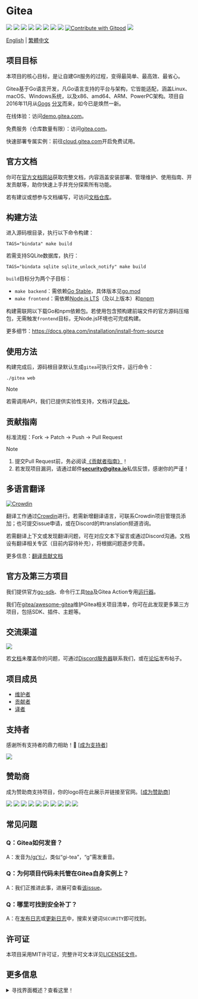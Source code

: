 # Gitea

[![](https://github.com/go-gitea/gitea/actions/workflows/release-nightly.yml/badge.svg?branch=main)](https://github.com/go-gitea/gitea/actions/workflows/release-nightly.yml?query=branch%3Amain "Release Nightly")
[![](https://img.shields.io/discord/322538954119184384.svg?logo=discord&logoColor=white&label=Discord&color=5865F2)](https://discord.gg/Gitea "Join the Discord chat at https://discord.gg/Gitea")
[![](https://goreportcard.com/badge/code.gitea.io/gitea)](https://goreportcard.com/report/code.gitea.io/gitea "Go Report Card")
[![](https://pkg.go.dev/badge/code.gitea.io/gitea?status.svg)](https://pkg.go.dev/code.gitea.io/gitea "GoDoc")
[![](https://img.shields.io/github/release/go-gitea/gitea.svg)](https://github.com/go-gitea/gitea/releases/latest "GitHub release")
[![](https://www.codetriage.com/go-gitea/gitea/badges/users.svg)](https://www.codetriage.com/go-gitea/gitea "Help Contribute to Open Source")
[![](https://opencollective.com/gitea/tiers/backers/badge.svg?label=backers&color=brightgreen)](https://opencollective.com/gitea "Become a backer/sponsor of gitea")
[![](https://img.shields.io/badge/License-MIT-blue.svg)](https://opensource.org/licenses/MIT "License: MIT")
[![Contribute with Gitpod](https://img.shields.io/badge/Contribute%20with-Gitpod-908a85?logo=gitpod&color=green)](https://gitpod.io/#https://github.com/go-gitea/gitea)
[![](https://badges.crowdin.net/gitea/localized.svg)](https://translate.gitea.com "Crowdin")

[English](./README.md) | [繁體中文](./README.zh-tw.md)

## 项目目标

本项目的核心目标，是让自建Git服务的过程，变得最简单、最高效、最省心。

Gitea基于Go语言开发，凡Go语言支持的平台与架构，它皆能适配，涵盖Linux、macOS、Windows系统，以及x86、amd64、ARM、PowerPC架构。项目自2016年11月从[Gogs](https://gogs.io) [分叉](https://blog.gitea.com/welcome-to-gitea/)而来，如今已是焕然一新。

在线体验：访问[demo.gitea.com](https://demo.gitea.com)。

免费服务（仓库数量有限）：访问[gitea.com](https://gitea.com/user/login)。

快速部署专属实例：前往[cloud.gitea.com](https://cloud.gitea.com)开启免费试用。

## 官方文档

你可在[官方文档网站](https://docs.gitea.com/)获取完整文档，内容涵盖安装部署、管理维护、使用指南、开发贡献等，助你快速上手并充分探索所有功能。

若有建议或想参与文档编写，可访问[文档仓库](https://gitea.com/gitea/docs)。

## 构建方法

进入源码根目录，执行以下命令构建：

    TAGS="bindata" make build

若需支持SQLite数据库，执行：

    TAGS="bindata sqlite sqlite_unlock_notify" make build

`build`目标分为两个子目标：

- `make backend`：需依赖[Go Stable](https://go.dev/dl/)，具体版本见[go.mod](/go.mod)
- `make frontend`：需依赖[Node.js LTS](https://nodejs.org/en/download/)（及以上版本）和[pnpm](https://pnpm.io/installation)

构建需联网以下载Go和npm依赖包。若使用包含预构建前端文件的官方源码压缩包，无需触发`frontend`目标，无Node.js环境也可完成构建。

更多细节：https://docs.gitea.com/installation/install-from-source

## 使用方法

构建完成后，源码根目录默认生成`gitea`可执行文件，运行命令：

    ./gitea web

> [!NOTE]
> 若需调用API，我们已提供实验性支持，文档详见[此处](https://docs.gitea.com/api)。


## 贡献指南

标准流程：Fork → Patch → Push → Pull Request

> [!NOTE]
>
> 1. 提交Pull Request前，务必阅读[《贡献者指南》](CONTRIBUTING.md)！
> 2. 若发现项目漏洞，请通过邮件**security@gitea.io**私信反馈，感谢你的严谨！

## 多语言翻译

[![Crowdin](https://badges.crowdin.net/gitea/localized.svg)](https://translate.gitea.com)

翻译工作通过[Crowdin](https://translate.gitea.com)进行。若需新增翻译语言，可联系Crowdin项目管理员添加；也可提交issue申请，或在Discord的#translation频道咨询。

若需翻译上下文或发现翻译问题，可在对应文本下留言或通过Discord沟通。文档设有翻译相关专区（目前内容待补充），将根据问题逐步完善。

更多信息：[翻译贡献文档](https://docs.gitea.com/contributing/localization)


## 官方及第三方项目

我们提供官方[go-sdk](https://gitea.com/gitea/go-sdk)、命令行工具[tea](https://gitea.com/gitea/tea)及Gitea Action专用[运行器](https://gitea.com/gitea/act_runner)。

我们在[gitea/awesome-gitea](https://gitea.com/gitea/awesome-gitea)维护Gitea相关项目清单，你可在此发现更多第三方项目，包括SDK、插件、主题等。

## 交流渠道

[![](https://img.shields.io/discord/322538954119184384.svg?logo=discord&logoColor=white&label=Discord&color=5865F2)](https://discord.gg/Gitea "Join the Discord chat at https://discord.gg/Gitea")

若[文档](https://docs.gitea.com/)未覆盖你的问题，可通过[Discord服务器](https://discord.gg/Gitea)联系我们，或在[论坛](https://forum.gitea.com/)发布帖子。

## 项目成员
- [维护者](https://github.com/orgs/go-gitea/people)
- [贡献者](https://github.com/go-gitea/gitea/graphs/contributors)
- [译者](options/locale/TRANSLATORS)


## 支持者
感谢所有支持者的鼎力相助！🙏 [[成为支持者](https://opencollective.com/gitea#backer)]

<a href="https://opencollective.com/gitea#backers" target="_blank"><img src="https://opencollective.com/gitea/backers.svg?width=890"></a>

## 赞助商
成为赞助商支持项目，你的logo将在此展示并链接至官网。[[成为赞助商](https://opencollective.com/gitea#sponsor)]

<a href="https://opencollective.com/gitea/sponsor/0/website" target="_blank"><img src="https://opencollective.com/gitea/sponsor/0/avatar.svg"></a>
<a href="https://opencollective.com/gitea/sponsor/1/website" target="_blank"><img src="https://opencollective.com/gitea/sponsor/1/avatar.svg"></a>
<a href="https://opencollective.com/gitea/sponsor/2/website" target="_blank"><img src="https://opencollective.com/gitea/sponsor/2/avatar.svg"></a>
<a href="https://opencollective.com/gitea/sponsor/3/website" target="_blank"><img src="https://opencollective.com/gitea/sponsor/3/avatar.svg"></a>
<a href="https://opencollective.com/gitea/sponsor/4/website" target="_blank"><img src="https://opencollective.com/gitea/sponsor/4/avatar.svg"></a>
<a href="https://opencollective.com/gitea/sponsor/5/website" target="_blank"><img src="https://opencollective.com/gitea/sponsor/5/avatar.svg"></a>
<a href="https://opencollective.com/gitea/sponsor/6/website" target="_blank"><img src="https://opencollective.com/gitea/sponsor/6/avatar.svg"></a>
<a href="https://opencollective.com/gitea/sponsor/7/website" target="_blank"><img src="https://opencollective.com/gitea/sponsor/7/avatar.svg"></a>
<a href="https://opencollective.com/gitea/sponsor/8/website" target="_blank"><img src="https://opencollective.com/gitea/sponsor/8/avatar.svg"></a>
<a href="https://opencollective.com/gitea/sponsor/9/website" target="_blank"><img src="https://opencollective.com/gitea/sponsor/9/avatar.svg"></a>

## 常见问题
### Q：Gitea如何发音？
A：发音为[/ɡɪ’ti:/](https://youtu.be/EM71-2uDAoY)，类似“gi-tea”，“g”需发重音。

### Q：为何项目代码未托管在Gitea自身实例上？
A：我们正推进此事，进展可查看[该issue](https://github.com/go-gitea/gitea/issues/1029)。

### Q：哪里可找到安全补丁？
A：在[发布日志](https://github.com/go-gitea/gitea/releases)或[更新日志](https://github.com/go-gitea/gitea/blob/main/CHANGELOG.md)中，搜索关键词`SECURITY`即可找到。


## 许可证
本项目采用MIT许可证，完整许可文本详见[LICENSE文件](https://github.com/go-gitea/gitea/blob/main/LICENSE)。


## 更多信息
<details>
<summary>寻找界面概述？查看这里！</summary>

### 登录/注册页面

![Login](https://dl.gitea.com/screenshots/login.png)
![Register](https://dl.gitea.com/screenshots/register.png)

### 用户仪表板

![Home](https://dl.gitea.com/screenshots/home.png)
![Issues](https://dl.gitea.com/screenshots/issues.png)
![Pull Requests](https://dl.gitea.com/screenshots/pull_requests.png)
![Milestones](https://dl.gitea.com/screenshots/milestones.png)

### 用户资料

![Profile](https://dl.gitea.com/screenshots/user_profile.png)

### 探索

![Repos](https://dl.gitea.com/screenshots/explore_repos.png)
![Users](https://dl.gitea.com/screenshots/explore_users.png)
![Orgs](https://dl.gitea.com/screenshots/explore_orgs.png)

### 仓库

![Home](https://dl.gitea.com/screenshots/repo_home.png)
![Commits](https://dl.gitea.com/screenshots/repo_commits.png)
![Branches](https://dl.gitea.com/screenshots/repo_branches.png)
![Labels](https://dl.gitea.com/screenshots/repo_labels.png)
![Milestones](https://dl.gitea.com/screenshots/repo_milestones.png)
![Releases](https://dl.gitea.com/screenshots/repo_releases.png)
![Tags](https://dl.gitea.com/screenshots/repo_tags.png)

#### 仓库问题

![List](https://dl.gitea.com/screenshots/repo_issues.png)
![Issue](https://dl.gitea.com/screenshots/repo_issue.png)

#### 仓库拉取请求

![List](https://dl.gitea.com/screenshots/repo_pull_requests.png)
![Pull Request](https://dl.gitea.com/screenshots/repo_pull_request.png)
![File](https://dl.gitea.com/screenshots/repo_pull_request_file.png)
![Commits](https://dl.gitea.com/screenshots/repo_pull_request_commits.png)

#### 仓库操作

![List](https://dl.gitea.com/screenshots/repo_actions.png)
![Details](https://dl.gitea.com/screenshots/repo_actions_run.png)

#### 仓库活动

![Activity](https://dl.gitea.com/screenshots/repo_activity.png)
![Contributors](https://dl.gitea.com/screenshots/repo_contributors.png)
![Code Frequency](https://dl.gitea.com/screenshots/repo_code_frequency.png)
![Recent Commits](https://dl.gitea.com/screenshots/repo_recent_commits.png)

### 组织

![Home](https://dl.gitea.com/screenshots/org_home.png)

</details>
